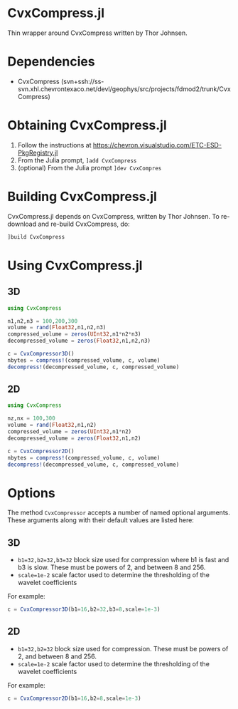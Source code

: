 # CvxCompress.jl
Thin wrapper around CvxCompress written by Thor Johnsen.

# Dependencies
* CvxCompress (svn+ssh://ss-svn.xhl.chevrontexaco.net/devl/geophys/src/projects/fdmod2/trunk/CvxCompress)

# Obtaining CvxCompress.jl
1. Follow the instructions at https://chevron.visualstudio.com/ETC-ESD-PkgRegistry.jl
2. From the Julia prompt, `]add CvxCompress`
3. (optional) From the Julia prompt `]dev CvxCompres`

# Building CvxCompress.jl
CvxCompress.jl depends on CvxCompress, written by Thor Johnsen.  To re-download and re-build CvxCompress, do:
```julia
]build CvxCompress
```

# Using CvxCompress.jl

## 3D
```julia
using CvxCompress

n1,n2,n3 = 100,200,300
volume = rand(Float32,n1,n2,n3)
compressed_volume = zeros(UInt32,n1*n2*n3)
decompressed_volume = zeros(Float32,n1,n2,n3)

c = CvxCompressor3D()
nbytes = compress!(compressed_volume, c, volume)
decompress!(decompressed_volume, c, compressed_volume)
```

## 2D
```julia
using CvxCompress

nz,nx = 100,300
volume = rand(Float32,n1,n2)
compressed_volume = zeros(UInt32,n1*n2)
decompressed_volume = zeros(Float32,n1,n2)

c = CvxCompressor2D()
nbytes = compress!(compressed_volume, c, volume)
decompress!(decompressed_volume, c, compressed_volume)
```

# Options
The method `CvxCompressor` accepts a number of named optional arguments.  These arguments along with their default values are listed here:

## 3D
* `b1=32,b2=32,b3=32` block size used for compression where b1 is fast and b3 is slow.  These must be powers of 2, and between 8 and 256.
* `scale=1e-2` scale factor used to determine the thresholding of the wavelet coefficients

For example:
```julia
c = CvxCompressor3D(b1=16,b2=32,b3=8,scale=1e-3)
```

## 2D
* `b1=32,b2=32` block size used for compression.  These must be powers of 2, and between 8 and 256.
* `scale=1e-2` scale factor used to determine the thresholding of the wavelet coefficients

For example:
```julia
c = CvxCompressor2D(b1=16,b2=8,scale=1e-3)
```
